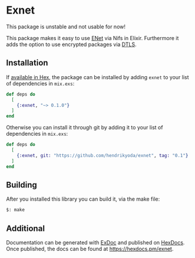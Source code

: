# Exnet

This package is unstable and not usable for now!

This package makes it easy to use [ENet](https://github.com/lsalzman/enet) via Nifs in Elixir.
Furthermore it adds the option to use encrypted packages via [DTLS](https://github.com/membraneframework/ex_dtls).

## Installation

If [available in Hex](https://hex.pm/docs/publish), the package can be installed
by adding `exnet` to your list of dependencies in `mix.exs`:

```elixir
def deps do
  [
    {:exnet, "~> 0.1.0"}
  ]
end
```

Otherwise you can install it through git by adding it to your list of dependencies in `mix.exs`:
```elixir
def deps do
  [
    {:exnet, git: "https://github.com/hendrikyoda/exnet", tag: "0.1"}
  ]
end
```

## Building

After you installed this library you can build it, via the make file:
```bash
$: make
```

## Additional

Documentation can be generated with [ExDoc](https://github.com/elixir-lang/ex_doc)
and published on [HexDocs](https://hexdocs.pm). Once published, the docs can
be found at <https://hexdocs.pm/exnet>.

